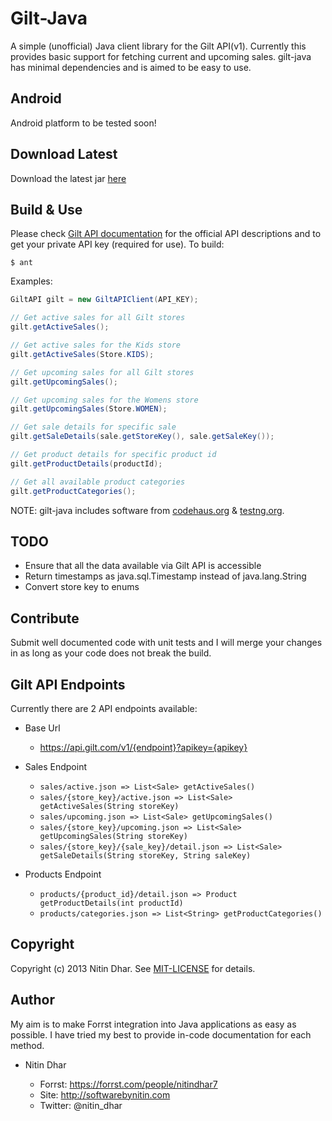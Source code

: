 Gilt-Java
=========
A simple (unofficial) Java client library for the Gilt API(v1). Currently this provides basic support for fetching current and upcoming sales. gilt-java has minimal dependencies and is aimed to be easy to use.

Android
-------
Android platform to be tested soon!

Download Latest
---------------
Download the latest jar [here](https://github.com/nitindhar7/gilt-java/raw/master/dist/gilt-java-1.0.0.jar)

Build & Use
-----------
Please check [Gilt API documentation](https://dev.gilt.com) for the official API descriptions and to get your private API key (required for use).
To build:

    $ ant

Examples:

``` java
GiltAPI gilt = new GiltAPIClient(API_KEY);

// Get active sales for all Gilt stores
gilt.getActiveSales();

// Get active sales for the Kids store
gilt.getActiveSales(Store.KIDS);

// Get upcoming sales for all Gilt stores
gilt.getUpcomingSales();

// Get upcoming sales for the Womens store
gilt.getUpcomingSales(Store.WOMEN);

// Get sale details for specific sale
gilt.getSaleDetails(sale.getStoreKey(), sale.getSaleKey());

// Get product details for specific product id
gilt.getProductDetails(productId);

// Get all available product categories
gilt.getProductCategories();
```

NOTE: gilt-java includes software from [codehaus.org](http://jackson.codehaus.org/) & [testng.org](http://testng.org/).

TODO
----

- Ensure that all the data available via Gilt API is accessible
- Return timestamps as java.sql.Timestamp instead of java.lang.String
- Convert store key to enums

Contribute
------------
Submit well documented code with unit tests and I will merge your changes in as long as your code does not break the build.

Gilt API Endpoints
--------------------
Currently there are 2 API endpoints available:

- Base Url
  - https://api.gilt.com/v1/{endpoint}?apikey={apikey}

- Sales Endpoint
  - `sales/active.json => List<Sale> getActiveSales()`
  - `sales/{store_key}/active.json => List<Sale> getActiveSales(String storeKey)`
  - `sales/upcoming.json => List<Sale> getUpcomingSales()`
  - `sales/{store_key}/upcoming.json => List<Sale> getUpcomingSales(String storeKey)`
  - `sales/{store_key}/{sale_key}/detail.json => List<Sale> getSaleDetails(String storeKey, String saleKey)`

- Products Endpoint
  - `products/{product_id}/detail.json => Product getProductDetails(int productId)`
  - `products/categories.json => List<String> getProductCategories()`

Copyright
---------
Copyright (c) 2013 Nitin Dhar. See [MIT-LICENSE](MIT-LICENSE) for details.

Author
------

My aim is to make Forrst integration into Java applications as easy as possible. I have tried my best to provide in-code documentation for each method.

- Nitin Dhar

  - Forrst: https://forrst.com/people/nitindhar7
  - Site: http://softwarebynitin.com
  - Twitter: @nitin_dhar